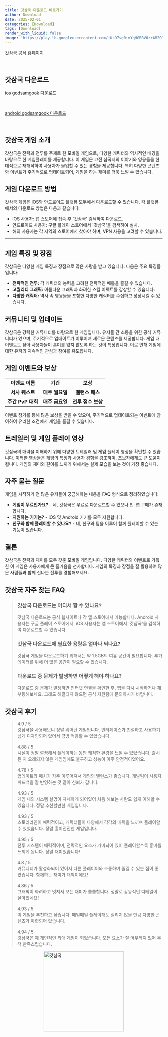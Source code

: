 ```yaml
---
title: 갓삼국 다운로드 바로가기
author: Download
date: 2025-02-01
categories: [Download]
tags: [Download]
render_with_liquid: false
image: 'https://play-lh.googleusercontent.com/iKs97sg0imYqHGRRV0zrAM2O1FzVgBgH0t8Pj06A6DC7khNp0A0Sz4LC6B3qr3Rg6uGm=s256-rw'
---
```

<p><a class='click-button' title='갓삼국' href='https://game.naver.com/lounge/godsamgook/home' rel='nofollow'>갓삼국 공식 홈페이지</a></p><br>
<h2 id='갓삼국_다운로드'>갓삼국 다운로드</h2>
<p><a class="click-button ios" title="godsamgook 다운로드" href="https://apps.apple.com/kr/app/%EA%B0%93%EC%82%BC%EA%B5%AD/id1633019164" rel="nofollow">ios godsamgook 다운로드</a></p><br>
<p><a class="click-button android" title="godsamgook 다운로드" href="https://play.google.comhttps://play.google.com/store/apps/details?id=com.krbn.godsanguo" rel="nofollow">android godsamgook 다운로드</a></p><br>


<h2 id='갓삼국 게임 소개'>갓삼국 게임 소개</h2>

<p>갓삼국은 전략과 전투를 주제로 한 모바일 게임으로, 다양한 캐릭터와 역사적인 배경을 바탕으로 한 게임플레이를 제공합니다. 이 게임은 고전 삼국지의 이야기와 영웅들을 현대적으로 재해석하여 사용자가 몰입할 수 있는 경험을 제공합니다. 특히 다양한 콘텐츠와 이벤트가 주기적으로 업데이트되어, 게임을 하는 재미를 더욱 느낄 수 있습니다.</p>

<h2 id='게임 다운로드 방법'>게임 다운로드 방법</h2>

<p>갓삼국 게임은 iOS와 안드로이드 플랫폼 모두에서 다운로드할 수 있습니다. 각 플랫폼에서의 다운로드 방법은 다음과 같습니다:</p>

<ul>
    <li>iOS 사용자: 앱 스토어에 접속 후 '갓삼국' 검색하여 다운로드.</li>
    <li>안드로이드 사용자: 구글 플레이 스토어에서 '갓삼국'을 검색하여 설치.</li>
    <li>해외 사용자는 각 지역의 스토어에서 찾아야 하며, VPN 사용을 고려할 수 있습니다.</li>
</ul>

<hr />

<h2 id='게임 특징 및 장점'>게임 특징 및 장점</h2>

<p>갓삼국은 다양한 게임 특징과 장점으로 많은 사랑을 받고 있습니다. 다음은 주요 특징들입니다:</p>

<ul>
    <li><b>전략적인 전투:</b> 각 캐릭터의 능력을 고려한 전략적인 배틀을 즐길 수 있습니다.</li>
    <li><b>고퀄리티 그래픽:</b> 아름다운 그래픽과 화려한 스킬 이펙트를 감상할 수 있습니다.</li>
    <li><b>다양한 캐릭터:</b> 역사 속 영웅들을 포함한 다양한 캐릭터를 수집하고 성장시킬 수 있습니다.</li>
</ul>

<h2 id='커뮤니티 및 업데이트'>커뮤니티 및 업데이트</h2>

<p>갓삼국은 강력한 커뮤니티를 바탕으로 한 게임입니다. 유저들 간 소통을 위한 공식 커뮤니티가 있으며, 주기적으로 업데이트가 이루어져 새로운 콘텐츠를 제공합니다. 게임 내 이벤트도 잦아 사용자들이 흥미를 잃지 않도록 하는 것이 특징입니다. 이로 인해 게임에 대한 유저의 지속적인 관심과 참여를 유도합니다.</p>

<h2 id='게임 이벤트와 보상'>게임 이벤트와 보상</h2>

<table>
    <tr>
        <td style="text-align: center; height: 17px;"><b>이벤트 이름</b></td>
        <td style="text-align: center; height: 17px;"><b>기간</b></td>
        <td style="text-align: center; height: 17px;"><b>보상</b></td>
    </tr>
    <tr>
        <td style="text-align: center; height: 17px;"><b>서사 퀘스트</b></td>
        <td style="text-align: center; height: 17px;"><b>매주 월요일</b></td>
        <td style="text-align: center; height: 17px;"><b>밸런스 패스</b></td>
    </tr>
    <tr>
        <td style="text-align: center; height: 17px;"><b>주간 PvP 대회</b></td>
        <td style="text-align: center; height: 17px;"><b>매주 금요일</b></td>
        <td style="text-align: center; height: 17px;"><b>전투 점수 보상</b></td>
    </tr>
</table>

<p>이벤트 참가를 통해 많은 보상을 받을 수 있으며, 주기적으로 업데이트되는 이벤트에 참여하여 유리한 조건에서 게임을 즐길 수 있습니다.</p>

<h2 id='트레일러 및 게임 플레이 영상'>트레일러 및 게임 플레이 영상</h2>

<p>갓삼국의 매력을 이해하기 위해 다양한 트레일러 및 게임 플레이 영상을 확인할 수 있습니다. 이러한 영상들은 게임의 특징과 사용자 경험을 강조하며, 초보자에게도 큰 도움이 됩니다. 게임의 재미와 깊이를 느끼기 위해서는 실제 모습을 보는 것이 가장 좋습니다.</p>

<h2 id='자주 묻는 질문'>자주 묻는 질문</h2>

<p>게임을 시작하기 전 많은 유저들이 궁금해하는 내용을 FAQ 형식으로 정리하였습니다:</p>

<ul>
    <li><b>게임이 무료인가요?</b> - 네, 갓삼국은 무료로 다운로드할 수 있으나 인-앱 구매가 존재합니다.</li>
    <li><b>지원하는 기기는?</b> - iOS 및 Android 기기를 모두 지원합니다.</li>
    <li><b>친구와 함께 플레이할 수 있나요?</b> - 네, 친구와 팀을 이루어 함께 플레이할 수 있는 기능이 있습니다.</li>
</ul>

<h2 id='결론'>결론</h2>

<p>갓삼국은 전략과 재미를 모두 갖춘 모바일 게임입니다. 다양한 캐릭터와 이벤트로 가득 찬 이 게임은 사용자에게 큰 즐거움을 선사합니다. 게임의 특징과 장점을 잘 활용하여 많은 사람들과 함께 신나는 전투를 경험해보세요.</p>


<h2 id='갓삼국_자주_찾는_FAQ'>갓삼국 자주 찾는 FAQ</h2>
<div itemscope="" itemtype="https://schema.org/FAQPage"> <blockquote> <div itemscope="" itemprop="mainEntity" itemtype="https://schema.org/Question"> <h3 itemprop="name">갓삼국 다운로드는 어디서 할 수 있나요?</h3> <div itemscope="" itemprop="acceptedAnswer" itemtype="https://schema.org/Answer"> <span itemprop="text"> <p>갓삼국 다운로드는 공식 웹사이트나 각 앱 스토어에서 가능합니다. Android 사용자는 구글 플레이 스토어에서, iOS 사용자는 앱 스토어에서 '갓삼국'을 검색하여 다운로드할 수 있습니다.</p> </span> </div> </div> <div itemscope="" itemprop="mainEntity" itemtype="https://schema.org/Question"> <h3 itemprop="name">갓삼국 다운로드에 필요한 용량은 얼마나 되나요?</h3> <div itemscope="" itemprop="acceptedAnswer" itemtype="https://schema.org/Answer"> <span itemprop="text"> <p>갓삼국 게임을 다운로드하기 위해서는 약 1.5GB의 여유 공간이 필요합니다. 추가 데이터를 위해 더 많은 공간이 필요할 수 있습니다.</p> </span> </div> </div> <div itemscope="" itemprop="mainEntity" itemtype="https://schema.org/Question"> <h3 itemprop="name">다운로드 중 문제가 발생하면 어떻게 해야 하나요?</h3> <div itemscope="" itemprop="acceptedAnswer" itemtype="https://schema.org/Answer"> <span itemprop="text"> <p>다운로드 중 문제가 발생하면 인터넷 연결을 확인한 후, 앱을 다시 시작하거나 재부팅해보세요. 그래도 해결되지 않으면 공식 지원팀에 문의하시기 바랍니다.</p> </span> </div> </div> </blockquote> </div>
<h2 id='갓삼국_후기'>갓삼국 후기</h2>
<div itemscope itemtype="https://schema.org/Product">
  <blockquote>
  <div itemprop="review" itemscope itemtype="https://schema.org/Review">
      <div itemprop="reviewRating" itemscope itemtype="https://schema.org/Rating"> <span itemprop="ratingValue">4.9</span> / <span itemprop="bestRating">5</span> </div>
      <span itemprop="reviewBody">갓삼국을 사용해보니 정말 뛰어난 게임입니다. 인터페이스가 친절하고 사용하기 쉽게 디자인되어 있어서 금방 적응할 수 있었습니다.</span>
  </div>
  <br>
  <div itemprop="review" itemscope itemtype="https://schema.org/Review">
      <div itemprop="reviewRating" itemscope itemtype="https://schema.org/Rating"> <span itemprop="ratingValue">4.88</span> / <span itemprop="bestRating">5</span> </div>
      <span itemprop="reviewBody">시설이 정말 깔끔해서 플레이하는 동안 쾌적한 환경을 느낄 수 있었습니다. 출시된 지 오래되지 않은 게임임에도 불구하고 성능이 아주 안정적이었어요.</span>
  </div>
  <br>
  <div itemprop="review" itemscope itemtype="https://schema.org/Review">
      <div itemprop="reviewRating" itemscope itemtype="https://schema.org/Rating"> <span itemprop="ratingValue">4.78</span> / <span itemprop="bestRating">5</span> </div>
      <span itemprop="reviewBody">업데이트와 패치가 자주 이루어져서 게임의 밸런스가 좋습니다. 개발팀이 사용자 피드백을 잘 반영하는 것 같아 신뢰가 갑니다.</span>
  </div>
  <br>
  <div itemprop="review" itemscope itemtype="https://schema.org/Review">
      <div itemprop="reviewRating" itemscope itemtype="https://schema.org/Rating"> <span itemprop="ratingValue">4.93</span> / <span itemprop="bestRating">5</span> </div>
      <span itemprop="reviewBody">게임 내의 시스템 설명이 자세하게 되어있어 처음 해보는 사람도 쉽게 이해할 수 있습니다. 정말 추천할만한 게임입니다.</span>
  </div>
  <br>
  <div itemprop="review" itemscope itemtype="https://schema.org/Review">
      <div itemprop="reviewRating" itemscope itemtype="https://schema.org/Rating"> <span itemprop="ratingValue">4.93</span> / <span itemprop="bestRating">5</span> </div>
      <span itemprop="reviewBody">스토리라인이 매력적이고, 캐릭터들이 다양해서 각각의 매력을 느끼며 플레이할 수 있었습니다. 정말 흥미진진한 게임입니다.</span>
  </div>
  <br>
  <div itemprop="review" itemscope itemtype="https://schema.org/Review">
      <div itemprop="reviewRating" itemscope itemtype="https://schema.org/Rating"> <span itemprop="ratingValue">4.95</span> / <span itemprop="bestRating">5</span> </div>
      <span itemprop="reviewBody">전투 시스템이 매력적이며, 전략적인 요소가 가미되어 있어 플레이할수록 흥미를 느끼게 됩니다. 정말 재미있습니다!</span>
  </div>
  <br>
  <div itemprop="review" itemscope itemtype="https://schema.org/Review">
      <div itemprop="reviewRating" itemscope itemtype="https://schema.org/Rating"> <span itemprop="ratingValue">4.8</span> / <span itemprop="bestRating">5</span> </div>
      <span itemprop="reviewBody">커뮤니티가 활성화되어 있어서 다른 플레이어와 소통하며 즐길 수 있는 점이 좋았습니다. 함께하는 재미가 대박이에요!</span>
  </div>
  <br>
  <div itemprop="review" itemscope itemtype="https://schema.org/Review">
      <div itemprop="reviewRating" itemscope itemtype="https://schema.org/Rating"> <span itemprop="ratingValue">4.86</span> / <span itemprop="bestRating">5</span> </div>
      <span itemprop="reviewBody">그래픽이 화려하고 멋져서 보는 재미가 쏠쏠합니다. 정말로 감동적인 디테일이 살아있네요!</span>
  </div>
  <br>
  <div itemprop="review" itemscope itemtype="https://schema.org/Review">
      <div itemprop="reviewRating" itemscope itemtype="https://schema.org/Rating"> <span itemprop="ratingValue">4.93</span> / <span itemprop="bestRating">5</span> </div>
      <span itemprop="reviewBody">이 게임을 추천하고 싶습니다. 매일매일 플레이해도 질리지 않을 만큼 다양한 콘텐츠가 마련되어 있습니다.</span>
  </div>
  <br>
  <div itemprop="review" itemscope itemtype="https://schema.org/Review">
      <div itemprop="reviewRating" itemscope itemtype="https://schema.org/Rating"> <span itemprop="ratingValue">4.94</span> / <span itemprop="bestRating">5</span> </div>
      <span itemprop="reviewBody">갓삼국은 제 개인적인 최애 게임이 되었습니다. 모든 요소가 잘 어우러져 있어 무척 만족스럽습니다.</span>
  </div>
  </blockquote>
</div>
<figure class="image" style="display: flex; justify-content: center; align-items: center; margin: 0;"><img src="https://play-lh.googleusercontent.com/iKs97sg0imYqHGRRV0zrAM2O1FzVgBgH0t8Pj06A6DC7khNp0A0Sz4LC6B3qr3Rg6uGm=s256-rw" alt="갓삼국" width="256" height="256" style="max-width: 100%; height: auto;"></figure>
